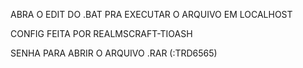  ABRA O EDIT DO .BAT PRA EXECUTAR O ARQUIVO EM LOCALHOST

 CONFIG FEITA POR REALMSCRAFT-TIOASH


 SENHA PARA ABRIR O ARQUIVO .RAR (:TRD6565)